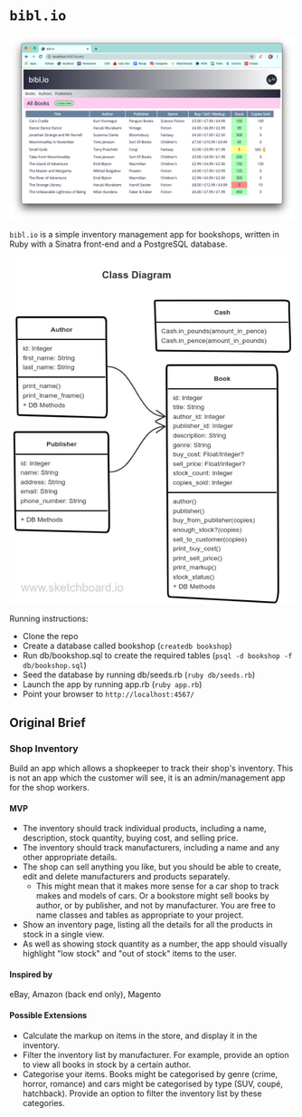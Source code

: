 # `bibl.io`

![screenshot](screenshot.png)

`bibl.io` is a simple inventory management app for bookshops, written in Ruby with a Sinatra front-end and a PostgreSQL database.

![class diagram](sketch.jpg)

Running instructions:
* Clone the repo
* Create a database called bookshop (`createdb bookshop`)
* Run db/bookshop.sql to create the required tables (`psql -d bookshop -f db/bookshop.sql`)
* Seed the database by running db/seeds.rb (`ruby db/seeds.rb`)
* Launch the app by running app.rb (`ruby app.rb`)
* Point your browser to `http://localhost:4567/`

## Original Brief

### Shop Inventory

Build an app which allows a shopkeeper to track their shop's inventory. This is not an app which the customer will see, it is an admin/management app for the shop workers.

#### MVP

* The inventory should track individual products, including a name, description, stock quantity, buying cost, and selling price.
* The inventory should track manufacturers, including a name and any other appropriate details.
* The shop can sell anything you like, but you should be able to create, edit and delete manufacturers and products separately.
  * This might mean that it makes more sense for a car shop to track makes and models of cars. Or a bookstore might sell books by author, or by publisher, and not by manufacturer. You are free to name classes and tables as appropriate to your project.
* Show an inventory page, listing all the details for all the products in stock in a single view.
* As well as showing stock quantity as a number, the app should visually highlight "low stock" and "out of stock" items to the user.

#### Inspired by

eBay, Amazon (back end only), Magento

#### Possible Extensions

* Calculate the markup on items in the store, and display it in the inventory.
* Filter the inventory list by manufacturer. For example, provide an option to view all books in stock by a certain author.
* Categorise your items. Books might be categorised by genre (crime, horror, romance) and cars might be categorised by type (SUV, coupé, hatchback). Provide an option to filter the inventory list by these categories.